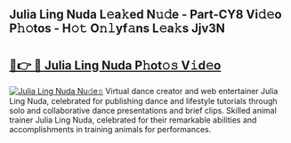 ## Julia Ling Nuda L𝚎a𝚔ed N𝚞𝚍e - Part-CY8 Vi𝚍𝚎o P𝚑𝚘tos - H𝚘𝚝 O𝚗𝚕yf𝚊ns L𝚎a𝚔s Jjv3N

# <h2><a href="http://kf3082v.oniu.top/?m=Julia+Ling+Nuda">🔗👉 🔴 Julia Ling Nuda P𝚑ot𝚘𝚜 V𝚒d𝚎o</a></h2>

[![Julia Ling Nuda Nu𝚍e𝚜](https://i.imgur.com/0qMVB7G.gif)](http://kf3082v.oniu.top/?m=Julia+Ling+Nuda)
Virtual dance creator and web entertainer Julia Ling Nuda, celebrated for publishing dance and lifestyle tutorials through solo and collaborative dance presentations and brief clips. Skilled animal trainer Julia Ling Nuda, celebrated for their remarkable abilities and accomplishments in training animals for performances.  
